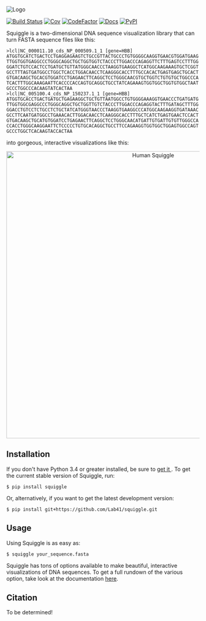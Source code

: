 ![Logo](https://github.com/Lab41/squiggle/raw/master/images/logo.png)

[![Build Status](https://travis-ci.org/Lab41/squiggle.svg?branch=master)](https://travis-ci.org/Lab41/squiggle)
[![Cov](https://codecov.io/gh/Lab41/squiggle/branch/master/graph/badge.svg)](https://codecov.io/gh/Lab41/squiggle)
[![CodeFactor](https://www.codefactor.io/repository/github/Lab41/squiggle/badge)](https://www.codefactor.io/repository/github/Lab41/squiggle/)
[![Docs](http://readthedocs.org/projects/squiggle/badge/?version=latest)](http://squiggle.readthedocs.io/en/latest/?badge=latest)
[![PyPI](https://img.shields.io/pypi/v/squiggle.svg)](https://pypi.org/project/squiggle/)

Squiggle is a two-dimensional DNA sequence visualization library that can turn
FASTA sequence files like this:

    >lcl|NC_000011.10_cds_NP_000509.1_1 [gene=HBB]
    ATGGTGCATCTGACTCCTGAGGAGAAGTCTGCCGTTACTGCCCTGTGGGGCAAGGTGAACGTGGATGAAG
    TTGGTGGTGAGGCCCTGGGCAGGCTGCTGGTGGTCTACCCTTGGACCCAGAGGTTCTTTGAGTCCTTTGG
    GGATCTGTCCACTCCTGATGCTGTTATGGGCAACCCTAAGGTGAAGGCTCATGGCAAGAAAGTGCTCGGT
    GCCTTTAGTGATGGCCTGGCTCACCTGGACAACCTCAAGGGCACCTTTGCCACACTGAGTGAGCTGCACT
    GTGACAAGCTGCACGTGGATCCTGAGAACTTCAGGCTCCTGGGCAACGTGCTGGTCTGTGTGCTGGCCCA
    TCACTTTGGCAAAGAATTCACCCCACCAGTGCAGGCTGCCTATCAGAAAGTGGTGGCTGGTGTGGCTAAT
    GCCCTGGCCCACAAGTATCACTAA
    >lcl|NC_005100.4_cds_NP_150237.1_1 [gene=HBB]
    ATGGTGCACCTGACTGATGCTGAGAAGGCTGCTGTTAATGGCCTGTGGGGAAAGGTGAACCCTGATGATG
    TTGGTGGCGAGGCCCTGGGCAGGCTGCTGGTTGTCTACCCTTGGACCCAGAGGTACTTTGATAGCTTTGG
    GGACCTGTCCTCTGCCTCTGCTATCATGGGTAACCCTAAGGTGAAGGCCCATGGCAAGAAGGTGATAAAC
    GCCTTCAATGATGGCCTGAAACACTTGGACAACCTCAAGGGCACCTTTGCTCATCTGAGTGAACTCCACT
    GTGACAAGCTGCATGTGGATCCTGAGAACTTCAGGCTCCTGGGCAACATGATTGTGATTGTGTTGGGCCA
    CCACCTGGGCAAGGAATTCTCCCCCTGTGCACAGGCTGCCTTCCAGAAGGTGGTGGCTGGAGTGGCCAGT
    GCCCTGGCTCACAAGTACCACTAA

into gorgeous, interactive visualizations like this:

<p align ="center">
    <img src="https://github.com/Lab41/squiggle/raw/master/images/HBB_squiggle.png" alt="Human Squiggle" width="750px"/>
</p>

## Installation

If you don't have Python 3.4 or greater installed, be sure to [get it
](https://www.python.org/downloads/). To get the current stable version of
Squiggle, run:

    $ pip install squiggle

Or, alternatively, if you want to get the latest development version:

    $ pip install git+https://github.com/Lab41/squiggle.git

## Usage

Using Squiggle is as easy as:

    $ squiggle your_sequence.fasta

Squiggle has tons of options available to make beautiful, interactive
visualizations of DNA sequences. To get a full rundown of the various option,
take look at the documentation [here](https://squiggle.readthedocs.io).

## Citation

To be determined!
